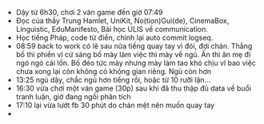 - Dậy từ 6h30, chơi 2 ván game đến giờ 07:49
- Đọc của thầy Trung Hamlet, UniKit, No(tion)Gui(de), CinemaBox, Linguistic, EduManifesto, Bài học ULIS về communication.
- Học tiếng Pháp, code từ điển, chỉnh lại auto commit logseq.
- 08:59 back to work có lẽ sau nửa tiếng quay tay vì đói, đợi chán. Thằng bố thì phiền vl cứ sáng bố mày làm việc thì mày về ngủ. Ăn thì ăn mẹ đi ngó ngó cái lồn. Bố đéo tức mày nhưng mày làm tao khó chịu vl bao việc chưa xong lại còn không có không gian riêng. Ngủ còn hơn
- 13:25 ngủ dậy, chắc ngủ hơn tiếng rồi, hoặc từ 10 rưỡi lận...
- 16:30 vừa chơi một ván game (30p) sau khi đã thu thập đủ data về buổi tranh luận, giờ đang ngồi phân tích
- 17:10 lại vừa lướt fb 30 phút do chán mệt nên muốn quay tay
-